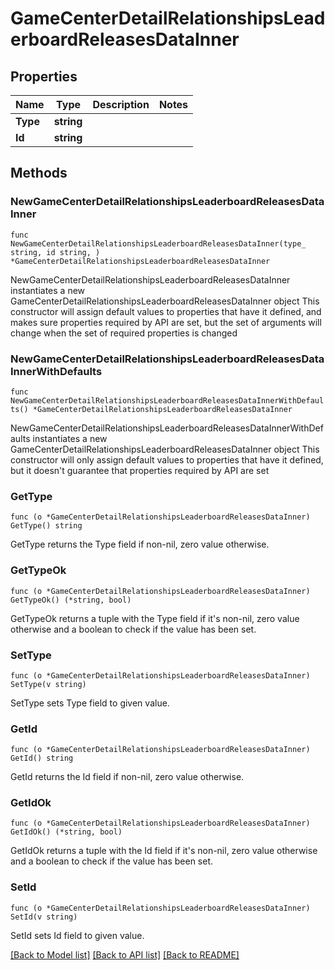 # GameCenterDetailRelationshipsLeaderboardReleasesDataInner

## Properties

Name | Type | Description | Notes
------------ | ------------- | ------------- | -------------
**Type** | **string** |  | 
**Id** | **string** |  | 

## Methods

### NewGameCenterDetailRelationshipsLeaderboardReleasesDataInner

`func NewGameCenterDetailRelationshipsLeaderboardReleasesDataInner(type_ string, id string, ) *GameCenterDetailRelationshipsLeaderboardReleasesDataInner`

NewGameCenterDetailRelationshipsLeaderboardReleasesDataInner instantiates a new GameCenterDetailRelationshipsLeaderboardReleasesDataInner object
This constructor will assign default values to properties that have it defined,
and makes sure properties required by API are set, but the set of arguments
will change when the set of required properties is changed

### NewGameCenterDetailRelationshipsLeaderboardReleasesDataInnerWithDefaults

`func NewGameCenterDetailRelationshipsLeaderboardReleasesDataInnerWithDefaults() *GameCenterDetailRelationshipsLeaderboardReleasesDataInner`

NewGameCenterDetailRelationshipsLeaderboardReleasesDataInnerWithDefaults instantiates a new GameCenterDetailRelationshipsLeaderboardReleasesDataInner object
This constructor will only assign default values to properties that have it defined,
but it doesn't guarantee that properties required by API are set

### GetType

`func (o *GameCenterDetailRelationshipsLeaderboardReleasesDataInner) GetType() string`

GetType returns the Type field if non-nil, zero value otherwise.

### GetTypeOk

`func (o *GameCenterDetailRelationshipsLeaderboardReleasesDataInner) GetTypeOk() (*string, bool)`

GetTypeOk returns a tuple with the Type field if it's non-nil, zero value otherwise
and a boolean to check if the value has been set.

### SetType

`func (o *GameCenterDetailRelationshipsLeaderboardReleasesDataInner) SetType(v string)`

SetType sets Type field to given value.


### GetId

`func (o *GameCenterDetailRelationshipsLeaderboardReleasesDataInner) GetId() string`

GetId returns the Id field if non-nil, zero value otherwise.

### GetIdOk

`func (o *GameCenterDetailRelationshipsLeaderboardReleasesDataInner) GetIdOk() (*string, bool)`

GetIdOk returns a tuple with the Id field if it's non-nil, zero value otherwise
and a boolean to check if the value has been set.

### SetId

`func (o *GameCenterDetailRelationshipsLeaderboardReleasesDataInner) SetId(v string)`

SetId sets Id field to given value.



[[Back to Model list]](../README.md#documentation-for-models) [[Back to API list]](../README.md#documentation-for-api-endpoints) [[Back to README]](../README.md)


